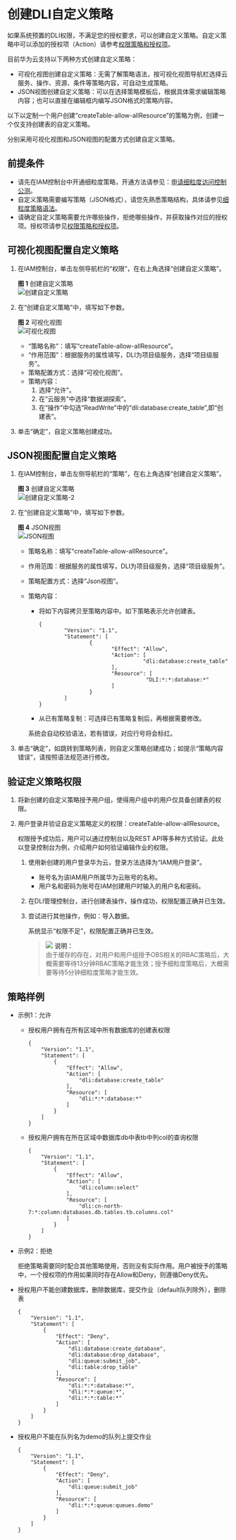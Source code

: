 # 创建DLI自定义策略<a name="dli_01_0451"></a>

如果系统预置的DLI权限，不满足您的授权要求，可以创建自定义策略。自定义策略中可以添加的授权项（Action）请参考[权限策略和授权项](https://support.huaweicloud.com/api-dli/dli_02_0201.html)。

目前华为云支持以下两种方式创建自定义策略：

-   可视化视图创建自定义策略：无需了解策略语法，按可视化视图导航栏选择云服务、操作、资源、条件等策略内容，可自动生成策略。
-   JSON视图创建自定义策略：可以在选择策略模板后，根据具体需求编辑策略内容；也可以直接在编辑框内编写JSON格式的策略内容。

以下以定制一个用户创建“createTable-allow-allResource”的策略为例，创建一个仅支持创建表的自定义策略。

分别采用可视化视图和JSON视图的配置方式创建自定义策略。

## 前提条件<a name="section1783020250912"></a>

-   请先在IAM控制台中开通细粒度策略，开通方法请参见：[申请细粒度访问控制公测](https://support.huaweicloud.com/usermanual-iam/iam_01_019.html)。
-   自定义策略需要编写策略（JSON格式），请您先熟悉策略结构，具体请参见[细粒度策略语法](https://support.huaweicloud.com/usermanual-iam/iam_01_0017.html)。
-   请确定自定义策略需要允许哪些操作，拒绝哪些操作，并获取操作对应的授权项。授权项请参见[权限策略和授权项](https://support.huaweicloud.com/api-dli/dli_02_0201.html)。

## 可视化视图配置自定义策略<a name="section1685812251199"></a>

1.  在IAM控制台，单击左侧导航栏的“权限”，在右上角选择“创建自定义策略”。

    **图 1**  创建自定义策略<a name="fig6544184319582"></a>  
    ![](figures/创建自定义策略.png "创建自定义策略")

2.  在“创建自定义策略”中，填写如下参数。

    **图 2**  可视化视图<a name="fig8827151112591"></a>  
    ![](figures/可视化视图.png "可视化视图")

    -   “策略名称”：填写“createTable-allow-allResource”。
    -   “作用范围”：根据服务的属性填写，DLI为项目级服务，选择“项目级服务”。
    -   策略配置方式：选择“可视化视图”。
    -   策略内容：
        1.  选择“允许”。
        2.  在“云服务”中选择“数据湖探索”。
        3.  在“操作”中勾选“ReadWrite”中的“dli:database:create\_table”,即“创建表”。

3.  单击“确定”，自定义策略创建成功。

## JSON视图配置自定义策略<a name="section43511232165010"></a>

1.  在IAM控制台，单击左侧导航栏的“策略”，在右上角选择“创建自定义策略”。

    **图 3**  创建自定义策略<a name="fig119085995011"></a>  
    ![](figures/创建自定义策略-2.png "创建自定义策略-2")

2.  在“创建自定义策略”中，填写如下参数。

    **图 4**  JSON视图<a name="fig1721735861511"></a>  
    ![](figures/JSON视图.png "JSON视图")

    -   策略名称：填写“createTable-allow-allResource”。
    -   作用范围：根据服务的属性填写，DLI为项目级服务，选择“项目级服务”。
    -   策略配置方式：选择“Json视图”。
    -   策略内容：

        -   将如下内容拷贝至策略内容中。如下策略表示允许创建表。

            ```
            {
                    "Version": "1.1",
                    "Statement": [
                            {
                                   "Effect": "Allow",
                                   "Action": [
                                             "dli:database:create_table"
                                   ],
                                   "Resource": [
                                              "DLI:*:*:database:*"
                                   ]
                            }
                    ]
            }
            ```

        -   从已有策略复制：可选择已有策略复制后，再根据需要修改。

        系统会自动校验语法，若有错误，对应行号将会标红。

3.  单击“确定”，如跳转到策略列表，则自定义策略创建成功；如提示“策略内容错误”，请按照语法规范进行修改。

## 验证定义策略权限<a name="section194697331146"></a>

1.  将新创建的自定义策略授予用户组，使得用户组中的用户仅具备创建表的权限。
2.  用户登录并验证自定义策略定义的权限：createTable-allow-allResource。

    权限授予成功后，用户可以通过控制台以及REST API等多种方式验证。此处以登录控制台为例，介绍用户如何验证编辑作业的权限。

    1.  使用新创建的用户登录华为云，登录方法选择为“IAM用户登录”。
        -   账号名为该IAM用户所属华为云账号的名称。
        -   用户名和密码为账号在IAM创建用户时输入的用户名和密码。

    2.  在DLI管理控制台，进行创建表操作，操作成功，权限配置正确并已生效。
    3.  尝试进行其他操作，例如：导入数据。

        系统显示“权限不足”，权限配置正确并已生效。

        >![](public_sys-resources/icon-note.gif) **说明：**   
        >由于缓存的存在，对用户和用户组授予OBS相关的RBAC策略后，大概需要等待13分钟RBAC策略才能生效；授予细粒度策略后，大概需要等待5分钟细粒度策略才能生效。  



## 策略样例<a name="section1493518251395"></a>

-   示例1：允许
    -   授权用户拥有在所有区域中所有数据库的创建表权限

        ```
        {
            "Version": "1.1",
            "Statement": [
                {
                    "Effect": "Allow",
                    "Action": [
                        "dli:database:create_table"
                    ],
                    "Resource": [
                        "dli:*:*:database:*"
                    ]
                }
            ]
        }
        ```

    -   授权用户拥有在所在区域中数据库db中表tb中列col的查询权限

        ```
        {
            "Version": "1.1",
            "Statement": [
                {
                    "Effect": "Allow",
                    "Action": [
                        "dli:column:select"
                    ],
                    "Resource": [
                        "dli:cn-north-7:*:column:databases.db.tables.tb.columns.col"
                    ]
                }
            ]
        }
        ```


-   示例2：拒绝

    拒绝策略需要同时配合其他策略使用，否则没有实际作用。用户被授予的策略中，一个授权项的作用如果同时存在Allow和Deny，则遵循Deny优先。

-   授权用户不能创建数据库，删除数据库，提交作业（default队列除外），删除表

    ```
    {
        "Version": "1.1",
        "Statement": [
            {
                "Effect": "Deny",
                "Action": [
                    "dli:database:create_database",
                    "dli:database:drop_database",
                    "dli:queue:submit_job",
                    "dli:table:drop_table"
                ],
                "Resource": [
                    "dli:*:*:database:*",
                    "dli:*:*:queue:*",
                    "dli:*:*:table:*"
                ]
            }
        ]
    }
    ```

-   授权用户不能在队列名为demo的队列上提交作业

    ```
    {
        "Version": "1.1",
        "Statement": [
            {
                "Effect": "Deny",
                "Action": [
                    "dli:queue:submit_job"
                ],
                "Resource": [
                    "dli:*:*:queue:queues.demo"
                ]
            }
        ]
    }
    ```


